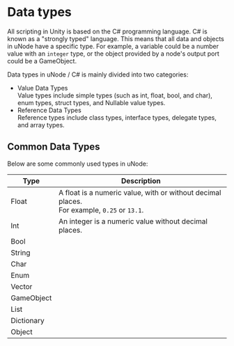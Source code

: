 # Data types

All scripting in Unity is based on the C# programming language. C# is known as a "strongly typed" language. This means that all data and objects in uNode have a specific type. For example, a variable could be a number value with an `integer` type, or the object provided by a node's output port could be a GameObject.

Data types in uNode / C# is mainly divided into two categories:

- Value Data Types<br>
  Value types include simple types (such as int, float, bool, and char), enum types, struct types, and Nullable value types.
- Reference Data Types<br>
  Reference types include class types, interface types, delegate types, and array types.

## Common Data Types

Below are some commonly used types in uNode:


| Type       | Description                                                                                     |
| ------------ | ------------------------------------------------------------------------------------------------- |
| Float      | A float is a numeric value, with or without decimal places.<br />For example, `0.25` or `13.1`. |
| Int        | An integer is a numeric value without decimal places.                                           |
| Bool       |                                                                                                 |
| String     |                                                                                                 |
| Char       |                                                                                                 |
| Enum       |                                                                                                 |
| Vector     |                                                                                                 |
| GameObject |                                                                                                 |
| List       |                                                                                                 |
| Dictionary |                                                                                                 |
| Object     |                                                                                                 |
